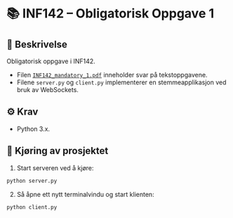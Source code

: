 # 📚 INF142 – Obligatorisk Oppgave 1

## 📝 Beskrivelse

Obligatorisk oppgave i INF142.  
- Filen [`INF142_mandatory_1.pdf`](INF142_mandatory_1.pdf) inneholder svar på tekstoppgavene.  
- Filene `server.py` og `client.py` implementerer en stemmeapplikasjon ved bruk av WebSockets.

## ⚙️ Krav

- Python 3.x.

## 🚀 Kjøring av prosjektet

1. Start serveren ved å kjøre:
```bash
python server.py
```
2. Så åpne ett nytt terminalvindu og start      klienten:
```bash
python client.py
```

